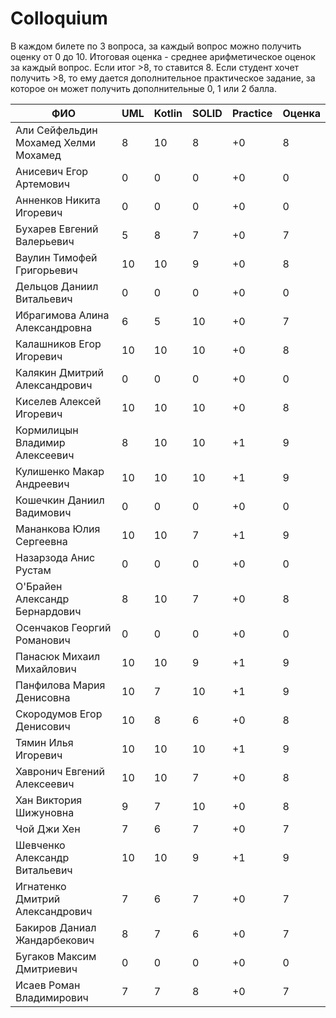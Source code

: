  # Colloquium

 В каждом билете по 3 вопроса, за каждый вопрос можно получить оценку от 0 до 10.
 Итоговая оценка - среднее арифметическое оценок за каждый вопрос. Если итог >8, то ставится 8.
 Если студент хочет получить >8, то ему дается дополнительное практическое задание, за которое он может получить дополнительные 0, 1 или 2 балла.

|                ФИО                  | UML | Kotlin | SOLID | Practice | Оценка
|-------------------------------------|-----|--------|-------|----------|----------
|Али Сейфельдин Мохамед Хелми Мохамед | 8   | 10     | 8     | +0       | 8
|Анисевич Егор Артемович              | 0   | 0      | 0     | +0       | 0
|Анненков Никита Игоревич             | 0   | 0      | 0     | +0       | 0
|Бухарев Евгений Валерьевич           | 5   | 8      | 7     | +0       | 7
|Ваулин Тимофей Григорьевич           | 10  | 10     | 9     | +0       | 8
|Дельцов Даниил Витальевич            | 0   | 0      | 0     | +0       | 0
|Ибрагимова Алина Александровна       | 6   | 5      | 10    | +0       | 7
|Калашников Егор Игоревич             | 10  | 10     | 10    | +0       | 8
|Калякин Дмитрий Александрович        | 0   | 0      | 0     | +0       | 0
|Киселев Алексей Игоревич             | 10  | 10     | 10    | +0       | 8
|Кормилицын Владимир Алексеевич       | 8   | 10     | 10    | +1       | 9
|Кулишенко Макар Андреевич            | 10  | 10     | 10    | +1       | 9
|Кошечкин Даниил Вадимович            | 0   | 0      | 0     | +0       | 0
|Мананкова Юлия Сергеевна             | 10  | 10     | 7     | +1       | 9
|Назарзода Анис Рустам                | 0   | 0      | 0     | +0       | 0
|О'Брайен Александр Бернардович       | 8   | 10     | 7     | +0       | 8
|Осенчаков Георгий Романович          | 0   | 0      | 0     | +0       | 0
|Панасюк Михаил Михайлович            | 10  | 10     | 9     | +1       | 9
|Панфилова Мария Денисовна            | 10  | 7      | 10    | +1       | 9
|Скородумов Егор Денисович            | 10  | 8      | 6     | +0       | 8
|Тямин Илья Игоревич                  | 10  | 10     | 10    | +1       | 9
|Хавронич Евгений Алексеевич          | 10  | 10     | 7     | +0       | 8
|Хан Виктория Шижуновна               | 9   | 7      | 10    | +0       | 8
|Чой Джи Хен                          | 7   | 6      | 7     | +0       | 7
|Шевченко Александр Витальевич        | 10  | 10     | 9     | +1       | 9
|Игнатенко Дмитрий Александрович      | 7   | 6      | 7     | +0       | 7
|Бакиров Даниал Жандарбекович         | 8   | 7      | 6     | +0       | 7
|Бугаков Максим Дмитриевич            | 0   | 0      | 0     | +0       | 0
|Исаев Роман Владимирович             | 7   | 7      | 8     | +0       | 7